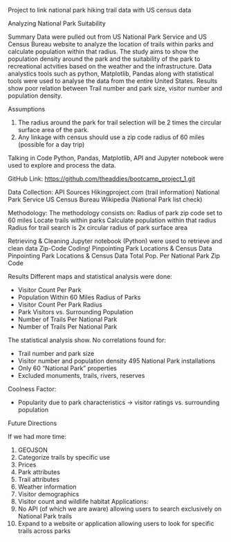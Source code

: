 Project to link national park hiking trail data with US census data


Analyzing National Park Suitability

Summary
Data were pulled out from US National Park Service and US Census Bureau website to analyze the location of trails within parks and calculate population within that radius. The study aims to show the population density around the park and the suitability of the park to recreational actvities based on the weather and the infrastructure. Data analystics tools such as python, Matplotlib, Pandas along with statistical tools were used to analyse the data from the entire United States. Results show poor relation between Trail number and park size, visitor number and population density.  


Assumptions
1.	The radius around the park for trail selection will be 2 times the circular surface area of the park.
2.	Any linkage with census should use a zip code radius of 60 miles (possible for a day trip)

Talking in Code
Python, Pandas, Matplotlib, API and Jupyter notebook were used to explore and process the data.

GitHub Link:
https://github.com/theaddies/bootcamp_project_1.git

Data Collection:
API Sources
Hikingproject.com (trail information)
National Park Service
US Census Bureau
Wikipedia (National Park list check)

Methodology:
The methodology consists on:
Radius of park zip code set to 60 miles
Locate trails within parks
Calculate population within that radius
Radius for trail search is 2x circular radius of park surface area

Retrieving & Cleaning
Jupyter notebook (Python) were used to retrieve and clean data
Zip-Code Coding!
Pinpointing Park Locations & Census Data
Pinpointing Park Locations & Census Data
Total Pop. Per National Park Zip Code

Results
Different maps and statistical analysis were done:

- Visitor Count Per Park
- Population Within 60 Miles Radius of Parks
- Visitor Count Per Park Radius
- Park Visitors vs. Surrounding Population
- Number of Trails Per National Park
- Number of Trails Per National Park

The statistical analysis show.
No correlations found for:
- Trail number and park size
- Visitor number and population density 
495 National Park installations 
- Only 60 “National Park” properties 
- Excluded monuments, trails, rivers, reserves

Coolness Factor:
- Popularity due to park characteristics → visitor ratings vs. surrounding population

Future Directions

If we had more time:
1.	GEOJSON
2.	Categorize trails by specific use
3.	Prices
4.	Park attributes
5.	Trail attributes
6.	Weather information 
7.	Visitor demographics
8.	Visitor count and wildlife habitat
Applications:
1.	No API (of which we are aware) allowing users to search exclusively on National Park trails
2.	Expand to a website or application allowing users to look for specific trails across parks 



